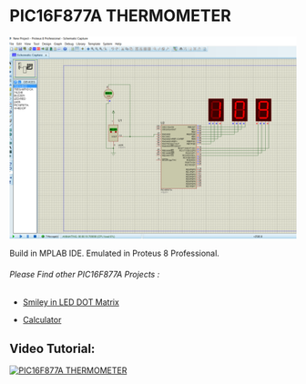 # PIC16F877A THERMOMETER

![Image](https://raw.githubusercontent.com/arjunsk/pic16f877a-thermometer/master/screenshots/1.png)

Build in MPLAB IDE.
Emulated in Proteus 8 Professional.

###### Please Find other PIC16F877A Projects :

* [Smiley in LED DOT Matrix](https://github.com/arjunsk/pic16f877a-led-dot-matrix)

* [Calculator](https://github.com/arjunsk/pic16f877a-calculator)

## Video Tutorial:  

[![PIC16F877A THERMOMETER](https://img.youtube.com/vi/m3wA7i0y2zA/0.jpg)](https://www.youtube.com/watch?v=m3wA7i0y2zA&feature=youtu.be)
